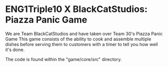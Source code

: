# ENG1Triple10 X BlackCatStudios: Piazza Panic Game

We are Team BlackCatStudios and have taken over Team 30's Piazza Panic Game
This game consists of the ability to cook and assemble multiple dishes before serving them to customers with a timer to tell you how well it's done.

The code is found within the "game/core/src" directory.
